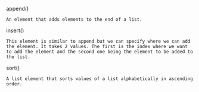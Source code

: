 append()

    An element that adds elements to the end of a list.

insert()

    This element is similar to append but we can specify where we can add the element. It takes 2 values. The first is the index where we want to add the element and the second one being the element to be added to the list.

sort()

    A list element that sorts values of a list alphabetically in ascending order.
